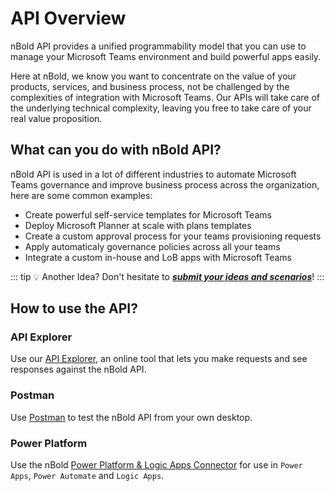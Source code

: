 # API Overview
<div class="uk-background-cover uk-background-blend-screen uk-height-medium uk-panel uk-flex uk-flex-center uk-flex-middle" style="background-image: url(/img/headers/api.jpg);">
  <div class="bg-text uk-section uk-section-muted uk-section-xsmall uk-padding-small uk-text-center">
    <p class="uk-text-large">
      nBold API provides a unified programmability model that you can use to manage your Microsoft Teams environment and build powerful apps easily.</p>
  </div>
</div>

<style>
  .bg-text {
    -webkit-backdrop-filter: blur(10px);
    backdrop-filter: blur(10px);
    background-color: rgba(255, 255, 255, 0.5);  
  }
</style>

Here at nBold, we know you want to concentrate on the value of your products, services, and business process, not be challenged by the complexities of integration with Microsoft Teams. Our APIs will take care of the underlying technical complexity, leaving you free to take care of your real value proposition.

## What can you do with nBold API?
nBold API is used in a lot of different industries to automate Microsoft Teams governance and improve business process across the organization, here are some common examples:
- Create powerful self-service templates for Microsoft Teams
- Deploy Microsoft Planner at scale with plans templates
- Create a custom approval process for your teams provisioning requests
- Apply automaticaly governance policies across all your teams
- Integrate a custom in-house and LoB apps with Microsoft Teams

::: tip 💡 Another Idea?
Don't hesitate to <a href="#" onclick="Intercom('showNewMessage');"><b><i>submit your ideas and scenarios</i></b></a>!
:::

## How to use the API?

### API Explorer
Use our [API Explorer](/api/explorer.md), an online tool that lets you make requests and see responses against the nBold API.

### Postman
Use [Postman](/api/use-postman) to test the nBold API from your own desktop.

### Power Platform
Use the nBold [Power Platform & Logic Apps Connector](/connectors/) for use in `Power Apps`, `Power Automate` and `Logic Apps`.

